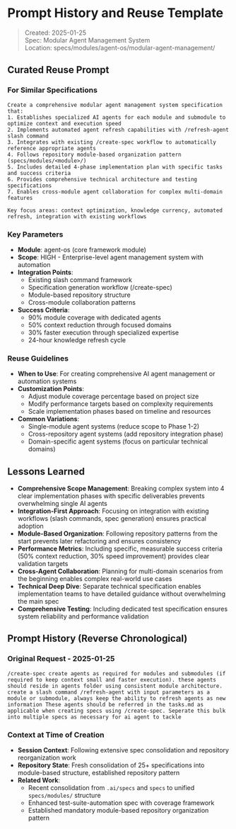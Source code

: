 # Prompt History and Reuse Template

> Created: 2025-01-25  
> Spec: Modular Agent Management System  
> Location: specs/modules/agent-os/modular-agent-management/

## Curated Reuse Prompt

### For Similar Specifications
```
Create a comprehensive modular agent management system specification that:
1. Establishes specialized AI agents for each module and submodule to optimize context and execution speed
2. Implements automated agent refresh capabilities with /refresh-agent slash command
3. Integrates with existing /create-spec workflow to automatically reference appropriate agents
4. Follows repository module-based organization pattern (specs/modules/<module>/)
5. Includes detailed 4-phase implementation plan with specific tasks and success criteria
6. Provides comprehensive technical architecture and testing specifications
7. Enables cross-module agent collaboration for complex multi-domain features

Key focus areas: context optimization, knowledge currency, automated refresh, integration with existing workflows
```

### Key Parameters
- **Module**: agent-os (core framework module)
- **Scope**: HIGH - Enterprise-level agent management system with automation
- **Integration Points**: 
  - Existing slash command framework
  - Specification generation workflow (/create-spec)
  - Module-based repository structure
  - Cross-module collaboration patterns
- **Success Criteria**: 
  - 90% module coverage with dedicated agents
  - 50% context reduction through focused domains
  - 30% faster execution through specialized expertise
  - 24-hour knowledge refresh cycle

### Reuse Guidelines
- **When to Use**: For creating comprehensive AI agent management or automation systems
- **Customization Points**: 
  - Adjust module coverage percentage based on project size
  - Modify performance targets based on complexity requirements
  - Scale implementation phases based on timeline and resources
- **Common Variations**:
  - Single-module agent systems (reduce scope to Phase 1-2)
  - Cross-repository agent systems (add repository integration phase)
  - Domain-specific agent systems (focus on particular technical domains)

## Lessons Learned
- **Comprehensive Scope Management**: Breaking complex system into 4 clear implementation phases with specific deliverables prevents overwhelming single AI agents
- **Integration-First Approach**: Focusing on integration with existing workflows (slash commands, spec generation) ensures practical adoption
- **Module-Based Organization**: Following repository patterns from the start prevents later refactoring and ensures consistency
- **Performance Metrics**: Including specific, measurable success criteria (50% context reduction, 30% speed improvement) provides clear validation targets
- **Cross-Agent Collaboration**: Planning for multi-domain scenarios from the beginning enables complex real-world use cases
- **Technical Deep Dive**: Separate technical specification enables implementation teams to have detailed guidance without overwhelming the main spec
- **Comprehensive Testing**: Including dedicated test specification ensures system reliability and performance validation

## Prompt History (Reverse Chronological)

### Original Request - 2025-01-25
```
/create-spec create agents as required for modules and submodules (if required to keep context small and faster execution). these agents should reside in agents folder using consistent module architecture. create a slash command /refresh-agent with input parameters as a module or submodule, always keep the ability to refresh agents as new information These agents should be referred in the tasks.md as applicable when creating specs using /create-spec. Seperate this bulk into multiple specs as necessary for ai agent to tackle
```

### Context at Time of Creation
- **Session Context**: Following extensive spec consolidation and repository reorganization work
- **Repository State**: Fresh consolidation of 25+ specifications into module-based structure, established repository pattern
- **Related Work**: 
  - Recent consolidation from `.ai/specs` and `specs` to unified `specs/modules/` structure  
  - Enhanced test-suite-automation spec with coverage framework
  - Established mandatory module-based repository organization pattern